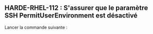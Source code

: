 ## HARDE-RHEL-112 : S'assurer que le paramètre SSH PermitUserEnvironment est désactivé

Lancer la commande suivante :

